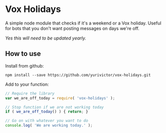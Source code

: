 # Vox Holidays

A simple node module that checks if it's a weekend or a Vox holiday. Useful for bots that you don't want posting messages on days we're off.

_Yes this will need to be updated yearly._

## How to use

Install from github:

```
npm install --save https://github.com/yurivictor/vox-holidays.git
```

Add to your function:

```js
// Require the library
var we_are_off_today = require( 'vox-holidays' );

// Stop function if we are not working today
if ( we_are_off_today() ) { return; }

// Go on with whatever you want to do
console.log( 'We are working today.' );
```
